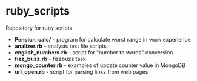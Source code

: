 # ruby_scripts
Repository for ruby scripts
- **Pension_calc/** - program for calculate worst range in work experience
- **analizer.rb** - analysis text file scripts
- **english_numbers.rb** - script for "number to words" conversion
- **fizz_buzz.rb** - fizzbuzz task
- **mongo_counter.rb** - examples of update counter value in MongoDB
- **url_open.rb** - script for parsing links from web pages


